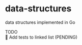 # data-structures
data structures implemented in Go



TODO 
<br>
:memo: Add tests to linked list (PENDING)
